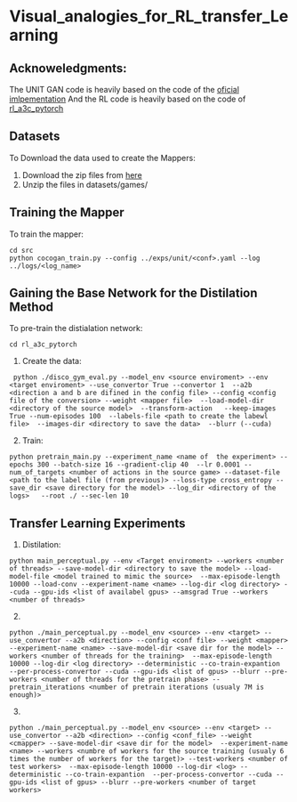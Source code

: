 # Visual_analogies_for_RL_transfer_Learning

## Acknoweledgments:
The UNIT GAN code is heavily based on the code of the [oficial imlpementation](https://github.com/mingyuliutw/UNIT)
And the RL code is heavily based on the code of [rl_a3c_pytorch](https://github.com/dgriff777/rl_a3c_pytorch)

## Datasets
To Download the data used to create the Mappers:
1. Download the zip files from [here](https://drive.google.com/drive/folders/1B4_n0X0s5ZV3yOhHX2tjJN1G2hX2WpEy?usp=sharing)
2. Unzip the files in datasets/games/

## Training the Mapper
To train the mapper:
```
cd src
python cocogan_train.py --config ../exps/unit/<conf>.yaml --log ../logs/<log_name>
```

## Gaining the Base Network for the Distilation Method
To pre-train the distialation network:
```
cd rl_a3c_pytorch
```
1. Create the data:
```
 python ./disco_gym_eval.py --model_env <source enviroment> --env <target enviroment> --use_convertor True --convertor 1  --a2b <direction a and b are difined in the config file> --config <config file of the conversion> --weight <mapper file>  --load-model-dir <directory of the source model>  --transform-action   --keep-images True --num-episodes 100  --labels-file <path to create the labewl file>  --images-dir <directory to save the data>  --blurr (--cuda)
```
2. Train:
```
python pretrain_main.py --experiment_name <name of  the experiment> --epochs 300 --batch-size 16 --gradient-clip 40  --lr 0.0001 --num_of_targets <number of actions in the source game> --dataset-file <path to the label file (from previous)> --loss-type cross_entropy --save_dir <save directory for the model> --log_dir <directory of the logs>   --root ./ --sec-len 10
```

## Transfer Learning Experiments
1. Distilation:
```
python main_perceptual.py --env <Target enviroment> --workers <number of threads> --save-model-dir <directory to save the model> --load-model-file <model trained to mimic the source>  --max-episode-length 10000 --load-conv --experiment-name <name> --log-dir <log directory> --cuda --gpu-ids <list of availabel gpus> --amsgrad True --workers <number of threads>
```
2.
```
python ./main_perceptual.py --model_env <source> --env <target> --use_convertor --a2b <direction> --config <conf file> --weight <mapper>  --experiment-name <name> --save-model-dir <save dir for the model> --workers <number of threads for the training>  --max-episode-length 10000 --log-dir <log directory> --deterministic --co-train-expantion  --per-process-convertor --cuda --gpu-ids <list of gpus> --blurr --pre-workers <number of threads for the pretrain phase> --pretrain_iterations <number of pretrain iterations (usualy 7M is enough)>
```
3.
```
python ./main_perceptual.py --model_env <source> --env <target> --use_convertor --a2b <direction> --config <conf_file> --weight <cmapper> --save-model-dir <save dir for the model>  --experiment-name <name> --workers <numbre of workers for the source training (usualy 6 times the number of workers for the target)> --test-workers <number of test workers>  --max-episode-length 10000 --log-dir <log> --deterministic --co-train-expantion  --per-process-convertor --cuda --gpu-ids <list of gpus> --blurr --pre-workers <number of target workers>
```
